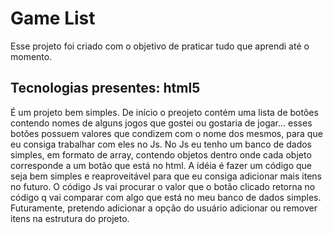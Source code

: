 <h1 align:"center">Game List</h1>
<p align:"center">Esse projeto foi criado com o objetivo de praticar tudo que aprendi até o momento.</p>

<h2>Tecnologias presentes: html5</h2>
É um projeto bem simples. De início o preojeto contém uma lista de botões contendo nomes de alguns
jogos que gostei ou gostaria de jogar... esses botões possuem valores que condizem com o nome dos mesmos, para que eu consiga trabalhar com eles no Js. No Js eu tenho um banco de dados
simples, em formato de array, contendo objetos dentro onde cada objeto corresponde a um botão que está no html. A idéia é fazer um código que seja bem simples e reaproveitável para que
eu consiga adicionar mais itens no futuro.
O código Js vai procurar o valor que o botão clicado retorna no código q vai comparar com algo que está no meu banco de dados simples. Futuramente, pretendo adicionar a opção do usuário
adicionar ou remover itens na estrutura do projeto.
